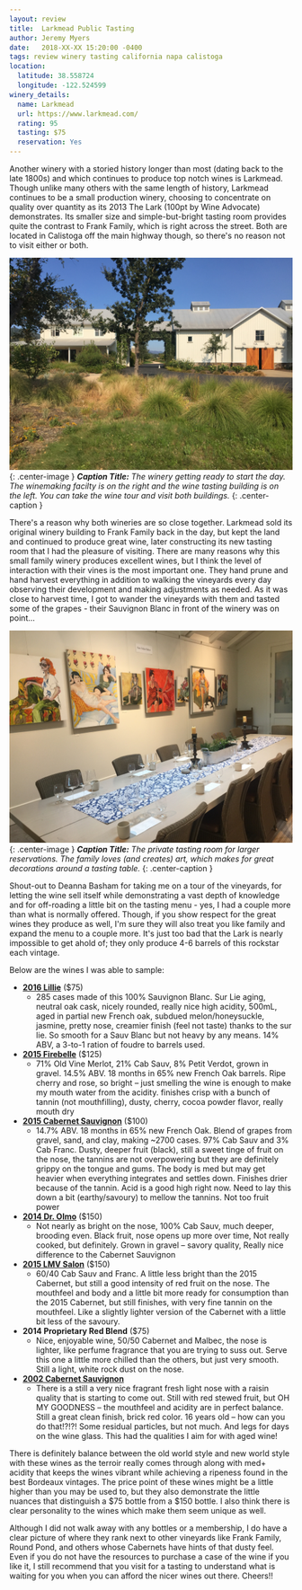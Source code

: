 ```yaml
---
layout: review
title:  Larkmead Public Tasting
author: Jeremy Myers
date:   2018-XX-XX 15:20:00 -0400
tags: review winery tasting california napa calistoga
location:
  latitude: 38.558724
  longitude: -122.524599
winery_details:
  name: Larkmead
  url: https://www.larkmead.com/
  rating: 95
  tasting: $75
  reservation: Yes
---
```

Another winery with a storied history longer than most (dating back to the late 1800s) and which continues to produce top notch wines is Larkmead.  Though unlike many others with the same length of history, Larkmead continues to be a small production winery, choosing to concentrate on quality over quantity as its 2013 The Lark (100pt by Wine Advocate) demonstrates.  Its smaller size and simple-but-bright tasting room provides quite the contrast to Frank Family, which is right across the street.  Both are located in Calistoga off the main highway though, so there's no reason not to visit either or both.

![](/assets/larkmead/1.jpg "Peaceful, but not for long"){: .center-image }
***Caption Title:*** *The winery getting ready to start the day.  The winemaking facilty is on the right and the wine tasting building is on the left.  You can take the wine tour and visit both buildings.*
{: .center-caption }

There's a reason why both wineries are so close together.  Larkmead sold its original winery building to Frank Family back in the day, but kept the land and continued to produce great wine, later constructing its new tasting room that I had the pleasure of visiting.  There are many reasons why this small family winery produces excellent wines, but I think the level of interaction with their vines is the most important one.  They hand prune and hand harvest everything in addition to walking the vineyards every day observing their development and making adjustments as needed.  As it was close to harvest time, I got to wander the vineyards with them and tasted some of the grapes - their Sauvignon Blanc in front of the winery was on point...

![](/assets/larkmead/2.jpg "Wine loves Art"){: .center-image }
***Caption Title:*** *The private tasting room for larger reservations.  The family loves (and creates) art, which makes for great decorations around a tasting table.*
{: .center-caption }

Shout-out to Deanna Basham for taking me on a tour of the vineyards, for letting the wine sell itself while demonstrating a vast depth of knowledge and for off-roading a little bit on the tasting menu - yes, I had a couple more than what is normally offered.  Though, if you show respect for the great wines they produce as well, I'm sure they will also treat you like family and expand the menu to a couple more.  It's just too bad that the Lark is nearly impossible to get ahold of; they only produce 4-6 barrels of this rockstar each vintage.

Below are the wines I was able to sample:

* [**2016 Lillie**](https://www.larkmead.com/wine/lillie) ($75)
  * 285 cases made of this 100% Sauvignon Blanc.  Sur Lie aging, neutral oak cask, nicely rounded, really nice high acidity, 500mL, aged in partial new French oak, subdued melon/honeysuckle, jasmine, pretty nose, creamier finish (feel not taste) thanks to the sur lie.  So smooth for a Sauv Blanc but not heavy by any means.  14% ABV, a 3-to-1 ration of foudre to barrels used.  
* [**2015 Firebelle**](https://www.larkmead.com/wine/firebelle) ($125)
  * 71% Old Vine Merlot, 21% Cab Sauv, 8% Petit Verdot, grown in gravel.  14.5% ABV.  18 months in 65% new French Oak barrels.  Ripe cherry and rose, so bright – just smelling the wine is enough to make my mouth water from the acidity.  finishes crisp with a bunch of tannin (not mouthfilling), dusty, cherry, cocoa powder flavor, really mouth dry
* [**2015 Cabernet Sauvignon**](https://www.larkmead.com/wine/cabernet-sauvignon) ($100)
  * 14.7% ABV.  18 months in 65% new French Oak.  Blend of grapes from gravel, sand, and clay, making ~2700 cases.  97% Cab Sauv and 3% Cab Franc.  Dusty, deeper fruit (black), still a sweet tinge of fruit on the nose, the tannins are not overpowering but they are definitely grippy on the tongue and gums.  The body is med but may get heavier when everything integrates and settles down.  Finishes drier because of the tannin.  Acid is a good high right now.  Need to lay this down a bit (earthy/savoury) to mellow the tannins.  Not too fruit power
* [**2014 Dr. Olmo**](https://www.larkmead.com/wine/dr-olmo) ($150)
  * Not nearly as bright on the nose, 100% Cab Sauv, much deeper, brooding even.  Black fruit, nose opens up more over time, Not really cooked, but definitely.  Grown in gravel – savory quality, Really nice difference to the Cabernet Sauvignon
* [**2015 LMV Salon**](https://www.larkmead.com/wine/lmv-salon) ($150)
  * 60/40 Cab Sauv and Franc.  A little less bright than the 2015 Cabernet, but still a good intensity of red fruit on the nose.  The mouthfeel and body and a little bit more ready for consumption than the 2015 Cabernet, but still finishes, with very fine tannin on the mouthfeel.  Like a slightly lighter version of the Cabernet with a little bit less of the savoury.
* **2014 Proprietary Red Blend** ($75)
  * Nice, enjoyable wine, 50/50 Cabernet and Malbec, the nose is lighter, like perfume fragrance that you are trying to suss out.  Serve this one a little more chilled than the others, but just very smooth.  Still a light, white rock dust on the nose.
* [**2002 Cabernet Sauvignon**](https://www.larkmead.com/wine/cabernet-sauvignon)
  * There is a still a very nice fragrant fresh light nose with a raisin quality that is starting to come out.  Still with red stewed fruit, but OH MY GOODNESS – the mouthfeel and acidity are in perfect balance.  Still a great clean finish, brick red color.  16 years old – how can you do that!?!?!  Some residual particles, but not much.  And legs for days on the wine glass.  This had the qualities I aim for with aged wine!

There is definitely balance between the old world style and new world style with these wines as the terroir really comes through along with med+ acidity that keeps the wines vibrant while achieving a ripeness found in the best Bordeaux vintages.  The price point of these wines might be a little higher than you may be used to, but they also demonstrate the little nuances that distinguish a $75 bottle from a $150 bottle.  I also think there is clear personality to the wines which make them seem unique as well.

Although I did not walk away with any bottles or a membership, I do have a clear picture of where they rank next to other vineyards like Frank Family, Round Pond, and others whose Cabernets have hints of that dusty feel.  Even if you do not have the resources to purchase a case of the wine if you like it, I still recommend that you visit for a tasting to understand what is waiting for you when you can afford the nicer wines out there.  Cheers!!
